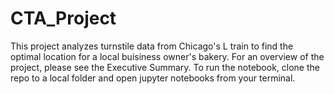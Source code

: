 # CTA_Project

This project analyzes turnstile data from Chicago's L train to find the optimal location for a local buisiness owner's bakery. For an overview of the project, please see the Executive Summary. To run the notebook, clone the repo to a local folder and open jupyter notebooks from your terminal.  
